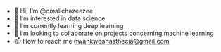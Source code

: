 - 👋 Hi, I’m @omalichazeezee
- 👀 I’m interested in data science 
- 🌱 I’m currently learning deep learning 
- 💞️ I’m looking to collaborate on projects concerning machine learning 
- 📫 How to reach me nwankwoanasthecia@gmail.com 

<!---
omalichazeezee/omalichazeezee is a ✨ special ✨ repository because its `README.md` (this file) appears on your GitHub profile.
You can click the Preview link to take a look at your changes.
--->
